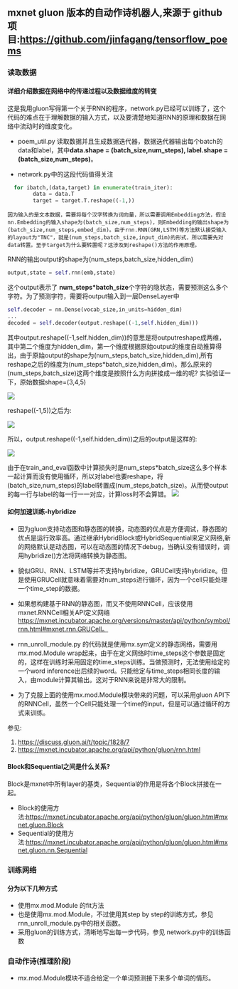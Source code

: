 ## mxnet gluon 版本的自动作诗机器人,来源于 github项目:https://github.com/jinfagang/tensorflow_poems
### 读取数据
#### 详细介绍数据在网络中的传递过程以及数据维度的转变
这是我用gluon写得第一个关于RNN的程序，network.py已经可以训练了，这个代码的难点在于理解数据的输入方式，以及要清楚地知道RNN的原理和数据在网络中流动时的维度变化。

- poem_util.py 读取数据并且生成数据迭代器，数据迭代器输出每个batch的data和label，其中**data.shape = (batch_size,num_steps), label.shape = (batch_size,num_steps)**。

- network.py中的这段代码值得关注
```python
  for ibatch,(data,target) in enumerate(train_iter):
        data = data.T
        target = target.T.reshape((-1,))
```
    因为输入的是文本数据，需要将每个汉字转换为词向量，所以需要调用Embedding方法，假设nn.Embedding的输入shape为(batch_size,num_steps)，则Embedding的输出shape为(batch_size,num_steps,embed_dim)。由于rnn.RNN(GRN,LSTM)等方法默认接受输入的layout为"TNC"，就是(num_steps,batch_size,input_dim)的形式，所以需要先对data转置。至于target为什么要转置呢？这涉及到reshape()方法的作用原理。


RNN的输出output的shape为(num_steps,batch_size,hidden_dim)
```python
output,state = self.rnn(emb,state)
```
这个output表示了 **num_steps\*batch_size**个字符的隐状态，需要预测这么多个字符。为了预测字符，需要将output输入到一层DenseLayer中
```python
self.decoder = nn.Dense(vocab_size,in_units=hidden_dim)
...
decoded = self.decoder(output.reshape((-1,self.hidden_dim)))
```
其中output.reshape((-1,self.hidden_dim))的意思是将outputreshape成两维，其中第二个维度为hidden_dim，第一个维度根据原始output的维度自动推算得出，由于原始output的shape为(num_steps,batch_size,hidden_dim),所有reshape之后的维度为(num_steps*batch_size,hidden_dim)。那么原来的(num_steps,batch_size)这两个维度是按照什么方向拼接成一维的呢?
实验验证一下，原始数据shape=(3,4,5)

![](http://7xiegr.com1.z0.glb.clouddn.com/reshape1.PNG)

reshape((-1,5))之后为:

![](http://7xiegr.com1.z0.glb.clouddn.com/reshape2.PNG)

所以，output.reshape((-1,self.hidden_dim))之后的output是这样的:

![](http://7xiegr.com1.z0.glb.clouddn.com/reshape3.png)

由于在train_and_eval函数中计算损失时是num_steps*batch_size这么多个样本一起计算而没有使用循环，所以对label也要reshape，将(batch_size,num_steps)的label转置成(num_steps,batch_size)。从而使output的每一行与label的每一行一一对应，计算loss时不会算错。
![](http://7xiegr.com1.z0.glb.clouddn.com/reshape4.png)





#### 如何加速训练-hybridize

- 因为gluon支持动态图和静态图的转换，动态图的优点是方便调试，静态图的优点是运行效率高。通过继承HybridBlock或HybridSequential来定义网络,新的网络默认是动态图，可以在动态图的情况下debug，当确认没有错误时，调用hybridize()方法将网络转换为静态图。

- 貌似GRU、RNN、LSTM等并不支持hybridize，GRUCell支持hybridize。但是使用GRUCell就意味着需要对num_steps进行循环，因为一个cell只能处理一个time\_step的数据。

- 如果想构建基于RNN的静态图，而又不使用RNNCell，应该使用mxnet.RNNCell相关API定义网络 https://mxnet.incubator.apache.org/versions/master/api/python/symbol/rnn.html#mxnet.rnn.GRUCell。

- rnn_unroll_module.py 的代码就是使用mx.sym定义的静态网络，需要用mx.mod.Module wrap起来，由于在定义网络时time_steps这个参数是固定的，这样在训练时采用固定的time_steps训练。当做预测时，无法使用给定的一个word inference出后续的word。只能给定与time_steps相同长度的输入，由module计算其输出。这对于RNN来说是非常大的限制。

- 为了克服上面的使用mx.mod.Module模块带来的问题，可以采用gluon API下的RNNCell，虽然一个Cell只能处理一个time的input，但是可以通过循环的方式来训练。



参见:
1. https://discuss.gluon.ai/t/topic/1828/7
2. https://mxnet.incubator.apache.org/api/python/gluon/rnn.html

#### Block和Sequential之间是什么关系?
Block是mxnet中所有layer的基类，Sequential的作用是将各个Block拼接在一起。
- Block的使用方法:https://mxnet.incubator.apache.org/api/python/gluon/gluon.html#mxnet.gluon.Block
- Sequential的使用方法:https://mxnet.incubator.apache.org/api/python/gluon/gluon.html#mxnet.gluon.nn.Sequential


### 训练网络
#### 分为以下几种方式
- 使用mx.mod.Module 的fit方法
- 也是使用mx.mod.Module，不过使用其step by step的训练方式，参见rnn_unroll_module.py中的相关函数。
- 采用gluon的训练方式，清晰地写出每一步代码，参见 network.py中的训练函数
### 自动作诗(推理阶段)
- mx.mod.Module模块不适合给定一个单词预测接下来多个单词的情形。


